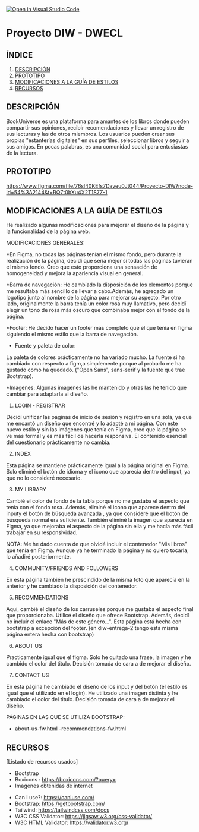 [![Open in Visual Studio Code](https://classroom.github.com/assets/open-in-vscode-c66648af7eb3fe8bc4f294546bfd86ef473780cde1dea487d3c4ff354943c9ae.svg)](https://classroom.github.com/online_ide?assignment_repo_id=9712744&assignment_repo_type=AssignmentRepo)
# Proyecto DIW - DWECL

## ÍNDICE   
1. [DESCRIPCIÓN](#id1)
2. [PROTOTIPO](#id2)
3. [MODIFICACIONES A LA GUÍA DE ESTILOS](#id3)
4. [RECURSOS](#id4)

## DESCRIPCIÓN<a name="id1"></a>
BookUniverse es una plataforma para amantes de los libros donde pueden compartir sus opiniones, recibir recomendaciones y llevar un registro de sus lecturas y las de otros miembros. Los usuarios pueden crear sus propias "estanterías digitales" en sus perfiles, seleccionar libros y seguir a sus amigos. En pocas palabras, es una comunidad social para entusiastas de la lectura.

## PROTOTIPO<a name="id2"></a>
https://www.figma.com/file/76sl40KEfs7Daveu0Jt044/Proyecto-DIW?node-id=54%3A2144&t=RQ7t0bXu4X2T1S7Z-1

## MODIFICACIONES A LA GUÍA DE ESTILOS<a name="id3"></a>
He realizado algunas modificaciones para mejorar el diseño de la página y la funcionalidad de la página web. 

MODIFICACIONES GENERALES:

*En Figma, no todas las páginas tenían el mismo fondo, pero durante la realización de la página, decidí que sería mejor si todas las páginas tuvieran el mismo fondo. Creo que esto proporciona una sensación de homogeneidad y mejora la apariencia visual en general.

*Barra de navegación:
He cambiado la disposición de los elementos porque me resultaba más sencillo de llevar a cabo.Además, he agregado un logotipo junto al nombre de la página para mejorar su aspecto. Por otro lado, originalmente la barra tenía un color rosa muy llamativo, pero decidí elegir un tono de rosa más oscuro que combinaba mejor con el fondo de la página.

*Footer:
He decido hacer un footer más completo que el que tenía en figma siguiendo el mismo estilo que la barra de navegación.

* Fuente y paleta de color:

La paleta de colores prácticamente no ha variado mucho.
La fuente si ha cambiado con respecto a figm,a simplemente porque al probarlo me ha gustado como ha quedado. ("Open Sans", sans-serif y la fuente que trae Bootstrap).

*Imagenes:
Algunas imagenes las he mantenido y otras las he tenido que cambiar para adaptarla al diseño.

1. LOGIN - REGISTRAR

Decidí unificar las páginas de inicio de sesión y registro en una sola, ya que me encantó un diseño que encontré y lo adapté a mi página. Con este nuevo estilo y sin las imágenes que tenía en Figma, creo que la página se ve más formal y es más fácil de hacerla responsiva. El contenido esencial del cuestionario prácticamente no cambia.

2. INDEX

Esta página se mantiene prácticamente igual a la página original en Figma. Solo eliminé el botón de idioma y el icono que aparecía dentro del input, ya que no lo consideré necesario.

3. MY LIBRARY

Cambié el color de fondo de la tabla porque no me gustaba el aspecto que tenía con el fondo rosa. Además, eliminé el icono que aparece dentro del inputy el botón de búsqueda avanzada , ya que consideré que el botón de búsqueda normal era suficiente. También eliminé la imagen que aparecía en Figma, ya que mejoraba el aspecto de la página sin ella y me hacía más fácil trabajar en su responsividad.

NOTA: Me he dado cuenta de que olvidé incluir el contenedor "Mis libros" que tenía en Figma. Aunque ya he terminado la página  y no quiero tocarla, lo añadiré posteriormente.

4. COMMUNITY/FRIENDS AND FOLLOWERS

En esta página también he prescindido de la misma foto que aparecía en la anterior y he cambiado la disposición del contenedor.

5. RECOMMENDATIONS

Aquí, cambié el diseño de los carruseles porque me gustaba el aspecto final que proporcionaba. Utilicé el diseño que ofrece Bootstrap. Además, decidí no incluir el enlace "Más de este género...".
Esta página está hecha con bootstrap a excepción del footer. (en diw-entrega-2 tengo esta misma página entera hecha con bootstrap)

6. ABOUT US

Practicamente igual que el figma. Solo he quitado una frase, la imagen y he cambido el color del titulo. Decisión tomada de cara a de mejorar el diseño.

7. CONTACT US

En esta página he cambiado el diseño de los input y del botón (el estilo es igual que el utilizado en el login). He utilizado una imagen distinta y he cambiado el color del titulo. Decisión tomada de cara a de mejorar el diseño.


PÁGINAS EN LAS QUE SE UTILIZA BOOTSTRAP: 
- about-us-fw.html
-recommendations-fw.html

## RECURSOS<a name="id4"></a>
[Listado de recursos usados]
* Bootstrap
* Boxicons : https://boxicons.com/?query=
* Imagenes obtenidas de internet

- Can I use?: https://caniuse.com/
- Bootstrap: https://getbootstrap.com/
- Tailwind: https://tailwindcss.com/docs
- W3C CSS Validator: https://jigsaw.w3.org/css-validator/
- W3C HTML Validator: https://validator.w3.org/
